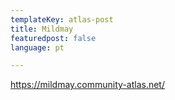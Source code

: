 ```yaml
---
templateKey: atlas-post
title: Mildmay
featuredpost: false
language: pt

---
```

<!-- end -->

https://mildmay.community-atlas.net/
